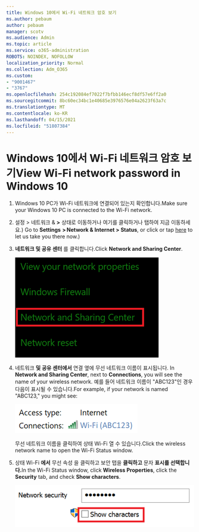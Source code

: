 ```yaml
---
title: Windows 10에서 Wi-Fi 네트워크 암호 보기
ms.author: pebaum
author: pebaum
manager: scotv
ms.audience: Admin
ms.topic: article
ms.service: o365-administration
ROBOTS: NOINDEX, NOFOLLOW
localization_priority: Normal
ms.collection: Adm_O365
ms.custom:
- "9001467"
- "3767"
ms.openlocfilehash: 254c192084ef7022f7bfbb146ecf8df57e6ff2a0
ms.sourcegitcommit: 8bc60ec34bc1e40685e3976576e04a2623f63a7c
ms.translationtype: MT
ms.contentlocale: ko-KR
ms.lasthandoff: 04/15/2021
ms.locfileid: "51807384"
---
```

# <a name="view-wi-fi-network-password-in-windows-10"></a><span data-ttu-id="66577-102">Windows 10에서 Wi-Fi 네트워크 암호 보기</span><span class="sxs-lookup"><span data-stu-id="66577-102">View Wi-Fi network password in Windows 10</span></span>

1. <span data-ttu-id="66577-103">Windows 10 PC가 Wi-Fi 네트워크에 연결되어 있는지 확인합니다.</span><span class="sxs-lookup"><span data-stu-id="66577-103">Make sure your Windows 10 PC is connected to the Wi-Fi network.</span></span>

2. <span data-ttu-id="66577-104">설정 > 네트워크 & **>** 상태로 이동하거나 여기를 클릭하거나 탭하여 지금 이동하세요.) [](ms-settings:network?activationSource=GetHelp)</span><span class="sxs-lookup"><span data-stu-id="66577-104">Go to **Settings  > Network & Internet  > Status**, or click or tap [here](ms-settings:network?activationSource=GetHelp) to let us take you there now.)</span></span>

3. <span data-ttu-id="66577-105">**네트워크 및 공유 센터** 를 클릭합니다.</span><span class="sxs-lookup"><span data-stu-id="66577-105">Click **Network and Sharing Center**.</span></span>

    ![네트워크 및 공유 센터.](media/network-sharing-center.png)

4. <span data-ttu-id="66577-107">네트워크 **및 공유 센터에서** 연결 옆에 무선 네트워크 이름이 표시됩니다. </span><span class="sxs-lookup"><span data-stu-id="66577-107">In **Network and Sharing Center**, next to **Connections**, you will see the name of your wireless network.</span></span> <span data-ttu-id="66577-108">예를 들어 네트워크 이름이 "ABC123"인 경우 다음이 표시될 수 있습니다.</span><span class="sxs-lookup"><span data-stu-id="66577-108">For example, if your network is named "ABC123," you might see:</span></span>

    ![네트워크 연결.](media/network-connections.png)

    <span data-ttu-id="66577-110">무선 네트워크 이름을 클릭하여 상태 Wi-Fi 열 수 있습니다.</span><span class="sxs-lookup"><span data-stu-id="66577-110">Click the wireless network name to open the Wi-Fi Status window.</span></span> 

5. <span data-ttu-id="66577-111">상태 Wi-Fi **에서** 무선 속성 을 클릭하고 보안 탭을 **클릭하고** 문자 **표시를 선택합니다.**</span><span class="sxs-lookup"><span data-stu-id="66577-111">In the Wi-Fi Status window, click **Wireless Properties**, click the **Security** tab, and check **Show characters**.</span></span>

    ![암호 Wi-Fi 표시](media/show-password-characters.png)


